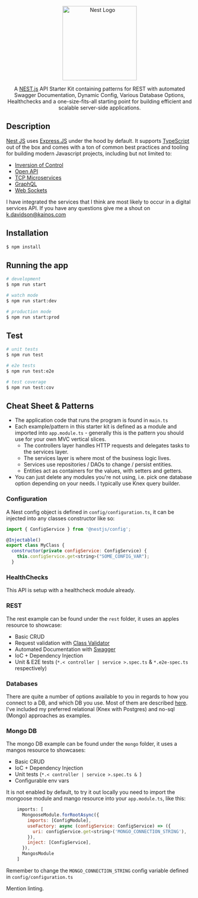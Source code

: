 <p align="center">
  <a href="http://nestjs.com/" target="blank"><img src="https://nestjs.com/img/logo-small.svg" width="200" alt="Nest Logo" /></a>
</p>

[circleci-image]: https://img.shields.io/circleci/build/github/nestjs/nest/master?token=abc123def456
[circleci-url]: https://circleci.com/gh/nestjs/nest

  <p align="center">A <a href="http://nestjs.com/" target="_blank">NEST.js</a> API Starter Kit containing patterns for REST with automated Swagger Documentation, Dynamic Config, Various Database Options, Healthchecks and a one-size-fits-all starting point for building efficient and scalable server-side applications.</p>

## Description

[Nest JS](https://docs.nestjs.com/) uses [Express.JS](https://expressjs.com/) under the hood by default. It supports [TypeScript](http://www.typescriptlang.org/) out of the box and comes with a ton of common best practices and tooling for building modern Javascript projects, including but not limited to:
- [Inversion of Control](https://docs.nestjs.com/fundamentals/custom-providers#di-fundamentals)
- [Open API](https://docs.nestjs.com/openapi/introduction)
- [TCP Microservices](https://docs.nestjs.com/microservices/basics)
- [GraphQL](https://docs.nestjs.com/graphql/quick-start)
- [Web Sockets](https://docs.nestjs.com/websockets/gateways)

I have integrated the services that I think are most likely to occur in a digital services API. If you have any questions give me a shout on k.davidson@kainos.com

## Installation

```bash
$ npm install
```

## Running the app

```bash
# development
$ npm run start

# watch mode
$ npm run start:dev

# production mode
$ npm run start:prod
```

## Test

```bash
# unit tests
$ npm run test

# e2e tests
$ npm run test:e2e

# test coverage
$ npm run test:cov
```

## Cheat Sheet & Patterns
* The application code that runs the program is found in `main.ts`
* Each example/pattern in this starter kit is defined as a module and imported into `app.module.ts` - generally this is the pattern you should use for your own MVC vertical slices.
  * The controllers layer handles HTTP requests and delegates tasks to the services layer.
  * The services layer is where most of the business logic lives.
  * Services use repositories / DAOs to change / persist entities.
  * Entities act as containers for the values, with setters and getters.
* You can just delete any modules you're not using, i.e. pick one database option depending on your needs. I typically use Knex query builder.

### Configuration
A Nest config object is defined in `config/configuration.ts`, it can be injected into any classes constructor like so:
```js
import { ConfigService } from '@nestjs/config';

@Injectable()
export class MyClass {
  constructor(private configService: ConfigService) {
    this.configService.get<string>("SOME_CONFIG_VAR");
  }
```

### HealthChecks

This API is setup with a healthcheck module already.

### REST
The rest example can be found under the `rest` folder, it uses an apples resource to showcase:
- Basic CRUD
- Request validation with [Class Validator](https://github.com/typestack/class-validator)
- Automated Documentation with [Swagger](https://docs.nestjs.com/recipes/swagger)
- IoC + Dependency Injection
- Unit & E2E tests (`*.< controller | service >.spec.ts` & `*.e2e-spec.ts` respectively)

### Databases
There are quite a number of options available to you in regards to how you connect to a DB, and which DB you use. Most of them are described [here](https://docs.nestjs.com/recipes). I've included my preferred relational (Knex with Postgres) and no-sql (Mongo) approaches as examples.

### Mongo DB
The mongo DB example can be found under the `mongo` folder, it uses a mangos resource to showcases:
- Basic CRUD
- IoC + Dependency Injection
- Unit tests (`*.< controller | service >.spec.ts & `)
- Configurable env vars

It is not enabled by default, to try it out locally you need to import the mongoose module and mango resource into your `app.module.ts`, like this:
```js
    imports: [
      MongooseModule.forRootAsync({
        imports: [ConfigModule],
        useFactory: async (configService: ConfigService) => ({
          uri: configService.get<string>('MONGO_CONNECTION_STRING'),
        }),
        inject: [ConfigService],
      }),
      MangosModule
    ]
```

Remember to change the `MONGO_CONNECTION_STRING` config variable defined in `config/configuration.ts`


Mention linting.